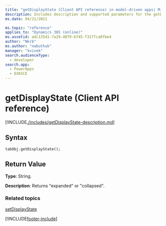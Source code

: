 ```yaml
---
title: "getDisplayState (Client API reference) in model-driven apps| MicrosoftDocs"
description: Includes description and supported parameters for the getDisplayName method.
ms.date: 04/21/2021

ms.topic: "reference"
applies_to: "Dynamics 365 (online)"
ms.assetid: adc135d1-7a29-4079-b745-f317fca0fbe4
author: "Nkrb"
ms.author: "nabuthuk"
manager: "kvivek"
search.audienceType: 
  - developer
search.app: 
  - PowerApps
  - D365CE
---
```

# getDisplayState (Client API reference)



[!INCLUDE[./includes/getDisplayState-description.md](./includes/getDisplayState-description.md)]

## Syntax

`tabObj.getDisplayState();`

## Return Value

**Type**: String.

**Description**: Returns "expanded" or "collapsed".

### Related topics

[setDisplayState](setDisplayState.md)





[!INCLUDE[footer-include](../../../../../includes/footer-banner.md)]
